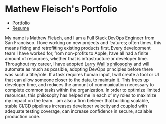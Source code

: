 # Mathew Fleisch's Portfolio

 - [Portfolio](https://mathew-fleisch.github.io/portfolio/)
 - [Resume](http://www.mathewfleisch.com/portfolio/MathewFleischResume.pdf)

My name is Mathew Fleisch, and I am a Full Stack DevOps Engineer from San Francisco. I love working on new projects and features; often times, this means fixing and retrofitting existing products first. Every development team I have worked for, from non-profits to Apple, have all had a finite amount of resources, whether that is infrastructure or developer time. Throughout my career, I have adopted [Larry Wall's philosophy](http://wiki.c2.com/?LazinessImpatienceHubris) and will automate as much as possible, adopting DevOps principles before there was such a title/role. If a task requires human input, I will create a tool or UI that can allow someone closer to the data, to maintain it. This frees up developer time, and reduces the amount of communication necessary to complete common tasks within the organization. In order to optimize limited resources, this philosophy has helped me in each of my roles to maximize my impact on the team. I am also a firm believer that building scalable, stable CI/CD pipelines increases developer velocity and coupled with adequate testing coverage, can increase confidence in secure, scalable production code.